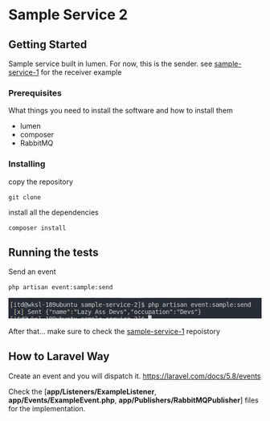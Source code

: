 # Sample Service 2

## Getting Started
Sample service built in lumen. For now, this is the sender. see [sample-service-1](https://github.com/lazy-ass-devs/sample-service-1) for the receiver example

### Prerequisites

What things you need to install the software and how to install them
* lumen
* composer
* RabbitMQ

### Installing

copy the repository 
```
git clone
```

install all the dependencies
```
composer install
```

## Running the tests

Send an event
```
php artisan event:sample:send
```
![Send event](samples/1.png)

After that... make sure to check the [sample-service-1](https://github.com/lazy-ass-devs/sample-service-1) repoistory

## How to Laravel Way
Create an event and you will dispatch it.
https://laravel.com/docs/5.8/events

Check the [**app/Listeners/ExampleListener**, **app/Events/ExampleEvent.php**, **app/Publishers/RabbitMQPublisher**] files for the implementation.

